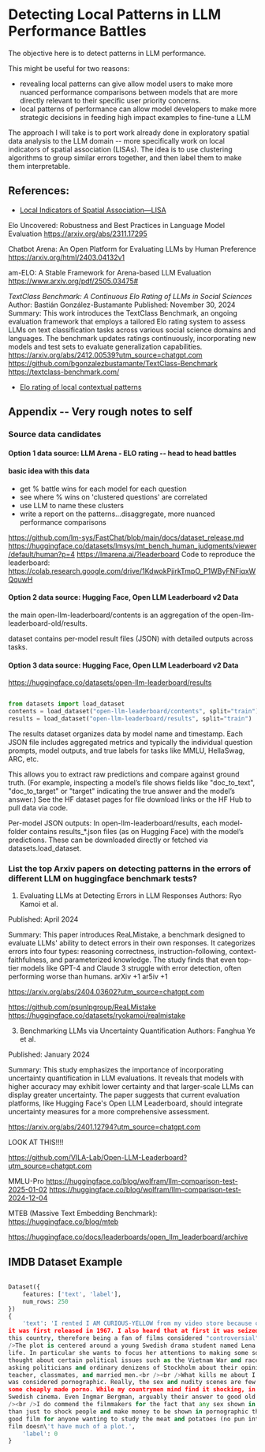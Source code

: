 # Detecting Local Patterns in LLM Performance Battles

The objective here is to detect patterns in LLM performance.

This might be useful for two reasons:

-   revealing local patterns can give allow model users to make more nuanced performance comparisons between models that are more directly relevant to their specific user priority concerns.
-   local patterns of performance can allow model developers to make more strategic decisions in feeding high impact examples to fine-tune a LLM

The approach I will take is to port work already done in exploratory spatial
data analysis to the LLM domain -- more specifically work on local indicators
of spatial association (LISAs). The idea is to use clustering algorithms to
group similar errors together, and then label them to make them interpretable.

## References:

-   [Local Indicators of Spatial Association—LISA](https://onlinelibrary.wiley.com/doi/10.1111/j.1538-4632.1995.tb00338.)

Elo Uncovered: Robustness and Best Practices in Language Model Evaluation
https://arxiv.org/abs/2311.17295

Chatbot Arena: An Open Platform for Evaluating LLMs by Human Preference
https://arxiv.org/html/2403.04132v1

am-ELO: A Stable Framework for Arena-based LLM Evaluation
https://www.arxiv.org/pdf/2505.03475#

_TextClass Benchmark: A Continuous Elo Rating of LLMs in Social Sciences_
Author: Bastián González-Bustamante
Published: November 30, 2024
Summary: This work introduces the TextClass Benchmark, an ongoing evaluation framework that employs a tailored Elo rating system to assess LLMs on text classification tasks across various social science domains and languages. The benchmark updates ratings continuously, incorporating new models and test sets to evaluate generalization capabilities.
https://arxiv.org/abs/2412.00539?utm_source=chatgpt.com
https://github.com/bgonzalezbustamante/TextClass-Benchmark
https://textclass-benchmark.com/

-   [Elo rating of local contextual patterns](https://colab.ws/articles/10.1109%2FCCDC.2011.5968634)

## Appendix -- Very rough notes to self

### Source data candidates

#### Option 1 data source: LLM Arena - ELO rating -- head to head battles

#### basic idea with this data

-   get % battle wins for each model for each question
-   see where % wins on 'clustered questions' are correlated
-   use LLM to name these clusters
-   write a report on the patterns...disaggregate, more nuanced performance comparisons

https://github.com/lm-sys/FastChat/blob/main/docs/dataset_release.md
https://huggingface.co/datasets/lmsys/mt_bench_human_judgments/viewer/default/human?p=4
https://lmarena.ai/?leaderboard
Code to reproduce the leaderboard:
https://colab.research.google.com/drive/1KdwokPjirkTmpO_P1WByFNFiqxWQquwH

#### Option 2 data source: Hugging Face, Open LLM Leaderboard v2 Data

the main open-llm-leaderboard/contents is an aggregation of the open-llm-leaderboard-old/results.

dataset contains per-model result files (JSON) with detailed outputs across tasks.

#### Option 3 data source: Hugging Face, Open LLM Leaderboard v2 Data

https://huggingface.co/datasets/open-llm-leaderboard/results

```python

from datasets import load_dataset
contents = load_dataset("open-llm-leaderboard/contents", split="train")
results = load_dataset("open-llm-leaderboard/results", split="train")
```

The results dataset organizes data by model name and timestamp. Each JSON file includes aggregated metrics and typically the individual question prompts, model outputs, and true labels for tasks like MMLU, HellaSwag, ARC, etc.

This allows you to extract raw predictions and compare against ground truth. (For example, inspecting a model’s file shows fields like "doc_to_text", "doc_to_target" or "target" indicating the true answer and the model’s answer.) See the HF dataset pages for file download links or the HF Hub to pull data via code.

Per-model JSON outputs: In open-llm-leaderboard/results, each model-folder contains results\_\*.json files (as on Hugging Face) with the model’s predictions. These can be downloaded directly or fetched via datasets.load_dataset.

### List the top Arxiv papers on detecting patterns in the errors of different LLM on huggingface benchmark tests?

1. Evaluating LLMs at Detecting Errors in LLM Responses
   Authors: Ryo Kamoi et al.

Published: April 2024

Summary: This paper introduces ReaLMistake, a benchmark designed to evaluate LLMs' ability to detect errors in their own responses. It categorizes errors into four types: reasoning correctness, instruction-following, context-faithfulness, and parameterized knowledge. The study finds that even top-tier models like GPT-4 and Claude 3 struggle with error detection, often performing worse than humans.
arXiv
+1
ar5iv
+1

https://arxiv.org/abs/2404.03602?utm_source=chatgpt.com

https://github.com/psunlpgroup/ReaLMistake
https://huggingface.co/datasets/ryokamoi/realmistake

3. Benchmarking LLMs via Uncertainty Quantification
   Authors: Fanghua Ye et al.

Published: January 2024

Summary: This study emphasizes the importance of incorporating uncertainty quantification in LLM evaluations. It reveals that models with higher accuracy may exhibit lower certainty and that larger-scale LLMs can display greater uncertainty. The paper suggests that current evaluation platforms, like Hugging Face's Open LLM Leaderboard, should integrate uncertainty measures for a more comprehensive assessment.

https://arxiv.org/abs/2401.12794?utm_source=chatgpt.com

LOOK AT THIS!!!!

https://github.com/VILA-Lab/Open-LLM-Leaderboard?utm_source=chatgpt.com

MMLU-Pro
https://huggingface.co/blog/wolfram/llm-comparison-test-2025-01-02
https://huggingface.co/blog/wolfram/llm-comparison-test-2024-12-04

MTEB (Massive Text Embedding Benchmark):
https://huggingface.co/blog/mteb

https://huggingface.co/docs/leaderboards/open_llm_leaderboard/archive

## IMDB Dataset Example

```python

Dataset({
    features: ['text', 'label'],
    num_rows: 250
})
{
    'text': 'I rented I AM CURIOUS-YELLOW from my video store because of all the controversy that surrounded it when
it was first released in 1967. I also heard that at first it was seized by U.S. customs if it ever tried to enter
this country, therefore being a fan of films considered "controversial" I really had to see this for myself.<br /><br
/>The plot is centered around a young Swedish drama student named Lena who wants to learn everything she can about
life. In particular she wants to focus her attentions to making some sort of documentary on what the average Swede
thought about certain political issues such as the Vietnam War and race issues in the United States. In between
asking politicians and ordinary denizens of Stockholm about their opinions on politics, she has sex with her drama
teacher, classmates, and married men.<br /><br />What kills me about I AM CURIOUS-YELLOW is that 40 years ago, this
was considered pornographic. Really, the sex and nudity scenes are few and far between, even then it\'s not shot like
some cheaply made porno. While my countrymen mind find it shocking, in reality sex and nudity are a major staple in
Swedish cinema. Even Ingmar Bergman, arguably their answer to good old boy John Ford, had sex scenes in his films.<br
/><br />I do commend the filmmakers for the fact that any sex shown in the film is shown for artistic purposes rather
than just to shock people and make money to be shown in pornographic theaters in America. I AM CURIOUS-YELLOW is a
good film for anyone wanting to study the meat and potatoes (no pun intended) of Swedish cinema. But really, this
film doesn\'t have much of a plot.',
    'label': 0
}
```
